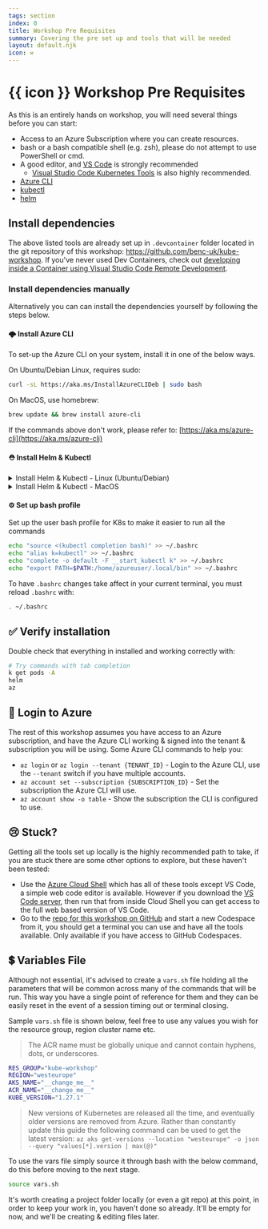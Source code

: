 ```yaml
---
tags: section
index: 0
title: Workshop Pre Requisites
summary: Covering the pre set up and tools that will be needed
layout: default.njk
icon: ⚒️
---
```


# {{ icon }} Workshop Pre Requisites

As this is an entirely hands on workshop, you will need several things before you can start:

- Access to an Azure Subscription where you can create resources.
- bash or a bash compatible shell (e.g. zsh), please do not attempt to use PowerShell or cmd.
- A good editor, and [VS Code](https://code.visualstudio.com/) is strongly recommended
  - [Visual Studio Code Kubernetes Tools](https://marketplace.visualstudio.com/items?itemName=ms-kubernetes-tools.vscode-kubernetes-tools)
    is also highly recommended.
- [Azure CLI](https://aka.ms/azure-cli)
- [kubectl](https://kubernetes.io/docs/tasks/tools/install-kubectl-linux/)
- [helm](https://helm.sh/docs/intro/install/)

## Install dependencies

The above listed tools are already set up in `.devcontainer` folder located in the git repository of this workshop:
<https://github.com/benc-uk/kube-workshop>. If you've never used Dev Containers, check out
[developing inside a Container using Visual Studio Code Remote Development](https://code.visualstudio.com/docs/devcontainers/containers).

### Install dependencies manually

Alternatively you can can install the dependencies yourself by following the steps below.

#### 🌩️ Install Azure CLI

To set-up the Azure CLI on your system, install it in one of the below ways.

On Ubuntu/Debian Linux, requires sudo:

```bash
curl -sL https://aka.ms/InstallAzureCLIDeb | sudo bash
```

On MacOS, use homebrew:

```bash
brew update && brew install azure-cli
```

If the commands above don't work, please refer to: [https://aka.ms/azure-cli](https://aka.ms/azure-cli)

#### ⛑️ Install Helm & Kubectl

<details>
<summary>Install Helm & Kubectl - Linux (Ubuntu/Debian)</summary>

Two ways are provided for each tool, one without needing sudo, the other requires sudo, take your pick but don't run
both!

By default the 'no sudo' commands for helm & kubectl install binaries into `~/.local/bin` so if this isn't in your PATH
you can copy or move the binary elsewhere, or simply run `export PATH="$PATH:$HOME/.local/bin"`

```bash
# Install kubectl - no sudo
curl -s https://raw.githubusercontent.com/benc-uk/tools-install/master/kubectl.sh | bash

# Install kubectl - with sudo
curl -LO "https://dl.k8s.io/release/$(curl -L -s https://dl.k8s.io/release/stable.txt)/bin/linux/amd64/kubectl"
chmod +x ./kubectl
sudo mv ./kubectl /usr/bin/kubectl

# Install helm - no sudo
curl -s https://raw.githubusercontent.com/benc-uk/tools-install/master/helm.sh | bash

# Install helm - with sudo
curl https://raw.githubusercontent.com/helm/helm/main/scripts/get-helm-3 | bash
```

</details>

<details>
<summary>Install Helm & Kubectl - MacOS</summary>

```bash
# Install kubectl - with sudo
curl -LO "https://dl.k8s.io/release/$(curl -L -s https://dl.k8s.io/release/stable.txt)/bin/darwin/amd64/kubectl"
chmod +x ./kubectl
sudo mv ./kubectl /usr/local/bin/kubectl

# Install Helm
curl https://raw.githubusercontent.com/helm/helm/main/scripts/get-helm-3 | bash
```

</details>

#### ⚙️ Set up bash profile

Set up the user bash profile for K8s to make it easier to run all the commands

```sh
echo "source <(kubectl completion bash)" >> ~/.bashrc
echo "alias k=kubectl" >> ~/.bashrc
echo "complete -o default -F __start_kubectl k" >> ~/.bashrc
echo "export PATH=$PATH:/home/azureuser/.local/bin" >> ~/.bashrc
```

To have `.bashrc` changes take affect in your current terminal, you must reload `.bashrc` with:

```sh
. ~/.bashrc
```

## ✅ Verify installation

Double check that everything in installed and working correctly with:

```sh
# Try commands with tab completion
k get pods -A
helm
az
```

## 🔐 Login to Azure

The rest of this workshop assumes you have access to an Azure subscription, and have the Azure CLI working & signed into
the tenant & subscription you will be using. Some Azure CLI commands to help you:

- `az login` or `az login --tenant {TENANT_ID}` - Login to the Azure CLI, use the `--tenant` switch if you have multiple
  accounts.
- `az account set --subscription {SUBSCRIPTION_ID}` - Set the subscription the Azure CLI will use.
- `az account show -o table` - Show the subscription the CLI is configured to use.

## 😢 Stuck?

Getting all the tools set up locally is the highly recommended path to take, if you are stuck there are some other
options to explore, but these haven't been tested:

- Use the [Azure Cloud Shell](https://shell.azure.com/bash) which has all of these tools except VS Code, a simple web
  code editor is available. However if you download the [VS Code server](https://aka.ms/install-vscode-server/setup.sh),
  then run that from inside Cloud Shell you can get access to the full web based version of VS Code.
- Go to the [repo for this workshop on GitHub](https://github.com/benc-uk/kube-workshop/codespaces) and start a new
  Codespace from it, you should get a terminal you can use and have all the tools available. Only available if you have
  access to GitHub Codespaces.

## 💲 Variables File

Although not essential, it's advised to create a `vars.sh` file holding all the parameters that will be common across
many of the commands that will be run. This way you have a single point of reference for them and they can be easily
reset in the event of a session timing out or terminal closing.

Sample `vars.sh` file is shown below, feel free to use any values you wish for the resource group, region cluster name
etc.

> The ACR name must be globally unique and cannot contain hyphens, dots, or underscores.

```bash
RES_GROUP="kube-workshop"
REGION="westeurope"
AKS_NAME="__change_me__"
ACR_NAME="__change_me__"
KUBE_VERSION="1.27.1"
```

> New versions of Kubernetes are released all the time, and eventually older versions are removed from Azure. Rather
> than constantly update this guide the following command can be used to get the latest version:
> `az aks get-versions --location "westeurope" -o json --query "values[*].version | max(@)"`

To use the vars file simply source it through bash with the below command, do this before moving to the next stage.

```sh
source vars.sh
```

It's worth creating a project folder locally (or even a git repo) at this point, in order to keep your work in, you
haven't done so already. It'll be empty for now, and we'll be creating & editing files later.
